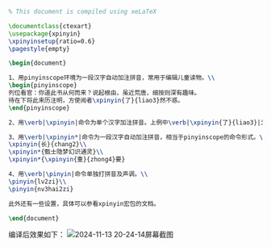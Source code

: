 ```LaTeX
% This document is compiled using xeLaTeX

\documentclass{ctexart}
\usepackage{xpinyin}
\xpinyinsetup{ratio=0.6}
\pagestyle{empty}

\begin{document}

1、用pinyinscope环境为一段汉字自动加注拼音，常用于编辑儿童读物。\\
\begin{pinyinscope}
列位看官：你道此书从何而来？说起根由，虽近荒唐，细按则深有趣味。
待在下将此来历注明，方使阅者\xpinyin{了}{liao3}然不惑。
\end{pinyinscope}

2、用\verb|\xpinyin|命令为单个汉字加注拼音。上例中\verb|\xpinyin{了}{liao3}|为多音字“了”单独加注拼音并指明是第三声。

3、用\verb|\xpinyin*|命令为一段汉字自动加注拼音，相当于pinyinscope的命令形式。\\
\xpinyin{长}{chang2}\\
\xpinyin*{甄士隐梦幻识通灵}\\
\xpinyin*{\xpinyin{重}{zhong4}要}

4、用\verb|\pinyin|命令单独打拼音及声调。\\
\pinyin{lv2zi}\\
\pinyin{nv3hai2zi}

此外还有一些设置，具体可以参看xpinyin宏包的文档。

\end{document}
```
编译后效果如下：
![2024-11-13 20-24-14屏幕截图](https://github.com/user-attachments/assets/a68856c5-3e0d-4d00-911e-61a2b3cb7dc9)
